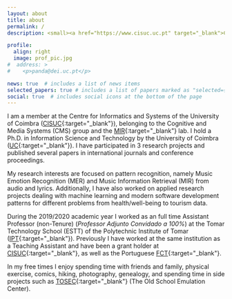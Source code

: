 ```yaml
---
layout: about
title: about
permalink: /
description: <small><a href="https://www.cisuc.uc.pt" target="_blank">CISUC</a> - Centre for Informatics and Systems of the University of Coimbra.<br/><a href="http://mir.dei.uc.pt" target="_blank">MIRlab</a> - Music Information Retrieval . CISUC<br/>panda@dei.uc.pt.</small>

profile:
  align: right
  image: prof_pic.jpg
#  address: >
#    <p>panda@dei.uc.pt</p>

news: true  # includes a list of news items
selected_papers: true # includes a list of papers marked as "selected={true}"
social: true  # includes social icons at the bottom of the page
---
```


I am a member at the Centre for Informatics and Systems of the University of Coimbra
([CISUC](https://www.cisuc.uc.pt){:target="\_blank"}), belonging to the Cognitive and Media Systems (CMS) group and the [MIR](http://mir.dei.uc.pt/){:target="\_blank"} lab. I hold a Ph.D. in Information Science and Technology by the University of Coimbra ([UC](http://www.uc.pt/){:target="\_blank"}). I have participated in 3 research projects and published several papers in international journals and conference proceedings.

My research interests are focused on pattern recognition, namely Music Emotion Recognition (MER) and Music Information Retrieval (MIR) from audio and lyrics. Additionally, I have also worked on applied research projects dealing with machine learning and modern software development patterns for different problems from health/well-being to tourism data. 

During the 2019/2020 academic year I worked as an full time Assistant Professor (non-Tenure)
(_Professor Adjunto Convidado a 100%_) at the Tomar Technology School (ESTT) of the Polytechnic Institute of Tomar ([IPT](http://www.ipt.pt/){:target="\_blank"}). Previously I have worked at the same institution as a Teaching Assistant and have been a grant holder at [CISUC](https://www.cisuc.uc.pt){:target="\_blank"}, as well as the Portuguese [FCT](https://www.fct.pt){:target="\_blank"}.

In my free times I enjoy spending time with friends and family, physical exercise, comics, hiking, photography, genealogy, and spending time in side projects such as [TOSEC](https://www.tosecdev.org/){:target="\_blank"} (The Old School Emulation Center).
